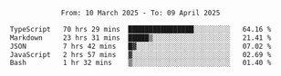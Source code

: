 <div align="center">
<p style="text-align: center;">
<!--START_SECTION:waka-->

```txt
From: 10 March 2025 - To: 09 April 2025

TypeScript   70 hrs 29 mins  ████████████████░░░░░░░░░   64.16 %
Markdown     23 hrs 31 mins  █████▒░░░░░░░░░░░░░░░░░░░   21.41 %
JSON         7 hrs 42 mins   █▓░░░░░░░░░░░░░░░░░░░░░░░   07.02 %
JavaScript   2 hrs 57 mins   ▓░░░░░░░░░░░░░░░░░░░░░░░░   02.69 %
Bash         1 hr 32 mins    ▒░░░░░░░░░░░░░░░░░░░░░░░░   01.40 %
```

<!--END_SECTION:waka-->
</p>
</div>
